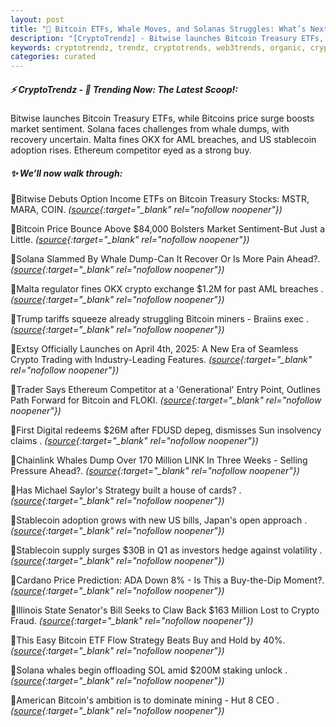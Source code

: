 ```yaml
---
layout: post
title: "🌌 Bitcoin ETFs, Whale Moves, and Solanas Struggles: What’s Next?"
description: "[CryptoTrendz] - Bitwise launches Bitcoin Treasury ETFs, while Bitcoins price surge boosts market sentiment. Solana faces challenges from whale dumps, with recovery uncertain. Malta fines OKX for AML breaches, and US stablecoin adoption rises. Ethereum competitor eyed as a strong buy."
keywords: cryptotrendz, trendz, cryptotrends, web3trends, organic, crypto, Ethereum, CEO, mining, Digital, Market, SOL, Trading, Bitcoin, investors
categories: curated
---
```


##### ⚡ CryptoTrendz - 📌 *Trending Now: The Latest Scoop!:*

Bitwise launches Bitcoin Treasury ETFs, while Bitcoins price surge boosts market sentiment. Solana faces challenges from whale dumps, with recovery uncertain. Malta fines OKX for AML breaches, and US stablecoin adoption rises. Ethereum competitor eyed as a strong buy.

##### ✨ *We’ll now walk through:*


🔹Bitwise Debuts Option Income ETFs on Bitcoin Treasury Stocks: MSTR, MARA, COIN. *([source](https://s.avyag.com/erdl){:target="_blank" rel="nofollow noopener"})*

🔹Bitcoin Price Bounce Above $84,000 Bolsters Market Sentiment-But Just a Little. *([source](https://s.avyag.com/oocd){:target="_blank" rel="nofollow noopener"})*

🔹Solana Slammed By Whale Dump-Can It Recover Or Is More Pain Ahead?. *([source](https://s.avyag.com/qx9u){:target="_blank" rel="nofollow noopener"})*

🔹Malta regulator fines OKX crypto exchange $1.2M for past AML breaches . *([source](https://s.avyag.com/mrqm){:target="_blank" rel="nofollow noopener"})*

🔹Trump tariffs squeeze already struggling Bitcoin miners - Braiins exec . *([source](https://s.avyag.com/smpb){:target="_blank" rel="nofollow noopener"})*

🔹Extsy Officially Launches on April 4th, 2025: A New Era of Seamless Crypto Trading with Industry-Leading Features. *([source](https://s.avyag.com/ane2){:target="_blank" rel="nofollow noopener"})*

🔹Trader Says Ethereum Competitor at a 'Generational' Entry Point, Outlines Path Forward for Bitcoin and FLOKI. *([source](https://s.avyag.com/6f47){:target="_blank" rel="nofollow noopener"})*

🔹First Digital redeems $26M after FDUSD depeg, dismisses Sun insolvency claims . *([source](https://s.avyag.com/ttio){:target="_blank" rel="nofollow noopener"})*

🔹Chainlink Whales Dump Over 170 Million LINK In Three Weeks - Selling Pressure Ahead?. *([source](https://s.avyag.com/r8vv){:target="_blank" rel="nofollow noopener"})*

🔹Has Michael Saylor's Strategy built a house of cards? . *([source](https://s.avyag.com/r4az){:target="_blank" rel="nofollow noopener"})*

🔹Stablecoin adoption grows with new US bills, Japan's open approach . *([source](https://s.avyag.com/gat1){:target="_blank" rel="nofollow noopener"})*

🔹Stablecoin supply surges $30B in Q1 as investors hedge against volatility . *([source](https://s.avyag.com/nnme){:target="_blank" rel="nofollow noopener"})*

🔹Cardano Price Prediction: ADA Down 8% - Is This a Buy-the-Dip Moment?. *([source](https://s.avyag.com/a1mc){:target="_blank" rel="nofollow noopener"})*

🔹Illinois State Senator's Bill Seeks to Claw Back $163 Million Lost to Crypto Fraud. *([source](https://s.avyag.com/upgy){:target="_blank" rel="nofollow noopener"})*

🔹This Easy Bitcoin ETF Flow Strategy Beats Buy and Hold by 40%. *([source](https://s.avyag.com/d7zi){:target="_blank" rel="nofollow noopener"})*

🔹Solana whales begin offloading SOL amid $200M staking unlock . *([source](https://s.avyag.com/oka6){:target="_blank" rel="nofollow noopener"})*

🔹American Bitcoin's ambition is to dominate mining - Hut 8 CEO . *([source](https://s.avyag.com/mee4){:target="_blank" rel="nofollow noopener"})*
